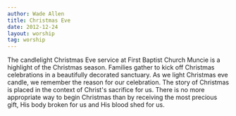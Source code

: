 ```yaml
---
author: Wade Allen
title: Christmas Eve
date: 2012-12-24
layout: worship
tag: worship
---
```


The candlelight Christmas Eve service at First Baptist Church Muncie is a highlight of the Christmas season. Families gather to kick off Christmas celebrations in a beautifully decorated sanctuary. As we light Christmas eve candle, we remember the reason for our celebration. The story of Christmas is placed in the context of Christ's sacrifice for us. There is no more appropriate way to begin Christmas than by receiving the most precious gift, His body broken for us and His blood shed for us.